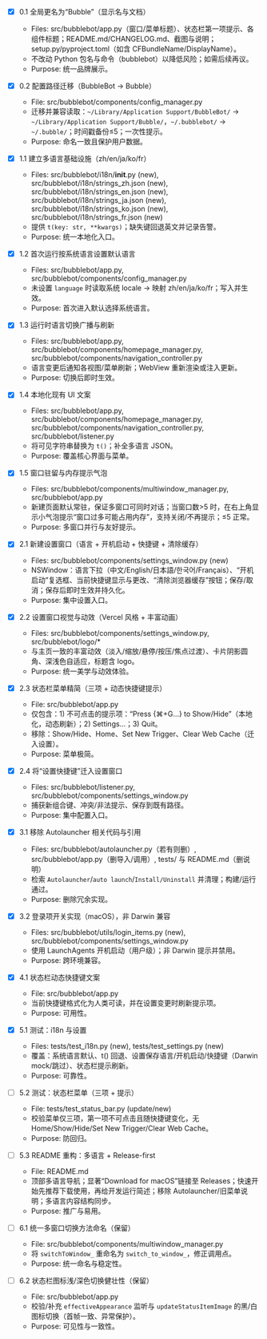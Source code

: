 - [x] 0.1 全局更名为“Bubble”（显示名与文档）
  - Files: src/bubblebot/app.py（窗口/菜单标题）、状态栏第一项提示、各组件标题；README.md/CHANGELOG.md、截图与说明；setup.py/pyproject.toml（如含 CFBundleName/DisplayName）。
  - 不改动 Python 包名与命令（bubblebot）以降低风险；如需后续再议。
  - Purpose: 统一品牌展示。

- [x] 0.2 配置路径迁移（BubbleBot → Bubble）
  - File: src/bubblebot/components/config_manager.py
  - 迁移并兼容读取：`~/Library/Application Support/BubbleBot/` → `~/Library/Application Support/Bubble/`，`~/.bubblebot/` → `~/.bubble/`；时间戳备份≤5；一次性提示。
  - Purpose: 命名一致且保护用户数据。

- [x] 1.1 建立多语言基础设施（zh/en/ja/ko/fr）
  - Files: src/bubblebot/i18n/__init__.py (new), src/bubblebot/i18n/strings_zh.json (new), src/bubblebot/i18n/strings_en.json (new), src/bubblebot/i18n/strings_ja.json (new), src/bubblebot/i18n/strings_ko.json (new), src/bubblebot/i18n/strings_fr.json (new)
  - 提供 `t(key: str, **kwargs)`；缺失键回退英文并记录告警。
  - Purpose: 统一本地化入口。

- [x] 1.2 首次运行按系统语言设置默认语言
  - Files: src/bubblebot/app.py, src/bubblebot/components/config_manager.py
  - 未设置 `language` 时读取系统 locale → 映射 zh/en/ja/ko/fr；写入并生效。
  - Purpose: 首次进入默认选择系统语言。

- [x] 1.3 运行时语言切换广播与刷新
  - Files: src/bubblebot/app.py, src/bubblebot/components/homepage_manager.py, src/bubblebot/components/navigation_controller.py
  - 语言变更后通知各视图/菜单刷新；WebView 重新渲染或注入更新。
  - Purpose: 切换后即时生效。

- [x] 1.4 本地化现有 UI 文案
  - Files: src/bubblebot/app.py, src/bubblebot/components/homepage_manager.py, src/bubblebot/components/navigation_controller.py, src/bubblebot/listener.py
  - 将可见字符串替换为 `t()`；补全多语言 JSON。
  - Purpose: 覆盖核心界面与菜单。

- [x] 1.5 窗口驻留与内存提示气泡
  - Files: src/bubblebot/components/multiwindow_manager.py, src/bubblebot/app.py
  - 新建页面默认常驻，保证多窗口可同时对话；当窗口数>5 时，在右上角显示小气泡提示“窗口过多可能占用内存”，支持关闭/不再提示；≤5 正常。
  - Purpose: 多窗口并行与友好提示。

- [x] 2.1 新建设置窗口（语言 + 开机启动 + 快捷键 + 清除缓存）
  - Files: src/bubblebot/components/settings_window.py (new)
  - NSWindow：语言下拉（中文/English/日本語/한국어/Français）、“开机启动”复选框、当前快捷键显示与更改、“清除浏览器缓存”按钮；保存/取消；保存后即时生效并持久化。
  - Purpose: 集中设置入口。

- [x] 2.2 设置窗口视觉与动效（Vercel 风格 + 丰富动画）
  - Files: src/bubblebot/components/settings_window.py, src/bubblebot/logo/*
  - 与主页一致的丰富动效（淡入/缩放/悬停/按压/焦点过渡）、卡片阴影圆角、深浅色自适应，标题含 logo。
  - Purpose: 统一美学与动效体验。

- [x] 2.3 状态栏菜单精简（三项 + 动态快捷键提示）
  - File: src/bubblebot/app.py
  - 仅包含：1) 不可点击的提示项：“Press {⌘+G…} to Show/Hide”（本地化，动态刷新）；2) Settings…；3) Quit。
  - 移除：Show/Hide、Home、Set New Trigger、Clear Web Cache（迁入设置）。
  - Purpose: 菜单极简。

- [x] 2.4 将“设置快捷键”迁入设置窗口
  - Files: src/bubblebot/listener.py, src/bubblebot/components/settings_window.py
  - 捕获新组合键、冲突/非法提示、保存到既有路径。
  - Purpose: 集中配置入口。

- [x] 3.1 移除 Autolauncher 相关代码与引用
  - Files: src/bubblebot/autolauncher.py（若有则删）, src/bubblebot/app.py（删导入/调用）, tests/ 与 README.md（删说明）
  - 检索 `Autolauncher`/`auto launch`/`Install/Uninstall` 并清理；构建/运行通过。
  - Purpose: 删除冗余实现。

- [x] 3.2 登录项开关实现（macOS），非 Darwin 兼容
  - Files: src/bubblebot/utils/login_items.py (new), src/bubblebot/components/settings_window.py
  - 使用 LaunchAgents 开机启动（用户级）；非 Darwin 提示并禁用。
  - Purpose: 跨环境兼容。

- [x] 4.1 状态栏动态快捷键文案
  - File: src/bubblebot/app.py
  - 当前快捷键格式化为人类可读，并在设置变更时刷新提示项。
  - Purpose: 可用性。

- [x] 5.1 测试：i18n 与设置
  - Files: tests/test_i18n.py (new), tests/test_settings.py (new)
  - 覆盖：系统语言默认、t() 回退、设置保存语言/开机启动/快捷键（Darwin mock/跳过）、状态栏提示刷新。
  - Purpose: 可靠性。

- [ ] 5.2 测试：状态栏菜单（三项 + 提示）
  - File: tests/test_status_bar.py (update/new)
  - 校验菜单仅三项，第一项不可点击且随快捷键变化，无 Home/Show/Hide/Set New Trigger/Clear Web Cache。
  - Purpose: 防回归。

- [ ] 5.3 README 重构：多语言 + Release-first
  - File: README.md
  - 顶部多语言导航；显著“Download for macOS”链接至 Releases；快速开始先推荐下载使用，再给开发运行简述；移除 Autolauncher/旧菜单说明；多语言内容结构同步。
  - Purpose: 推广与易用。

- [ ] 6.1 统一多窗口切换方法命名（保留）
  - File: src/bubblebot/components/multiwindow_manager.py
  - 将 `switchToWindow_` 重命名为 `switch_to_window_`，修正调用点。
  - Purpose: 统一命名与稳定性。

- [ ] 6.2 状态栏图标浅/深色切换健壮性（保留）
  - File: src/bubblebot/app.py
  - 校验/补充 `effectiveAppearance` 监听与 `updateStatusItemImage` 的黑/白图标切换（首帧一致、异常保护）。
  - Purpose: 可见性与一致性。
